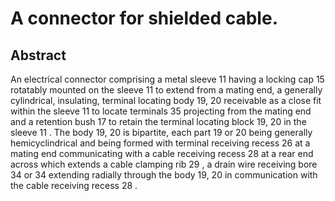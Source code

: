 # A connector for shielded cable.

## Abstract
An electrical connector comprising a metal sleeve 11 having a locking cap 15 rotatably mounted on the sleeve 11 to extend from a mating end, a generally cylindrical, insulating, terminal locating body 19, 20 receivable as a close fit within the sleeve 11 to locate terminals 35 projecting from the mating end and a retention bush 17 to retain the terminal locating block 19, 20 in the sleeve 11 . The body 19, 20 is bipartite, each part 19 or 20 being generally hemicyclindrical and being formed with terminal receiving recess 26 at a mating end communicating with a cable receiving recess 28 at a rear end across which extends a cable clamping rib 29 , a drain wire receiving bore 34 or 34 extending radially through the body 19, 20 in communication with the cable receiving recess 28 .